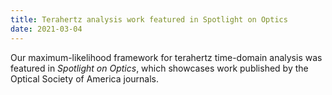 ```yaml
---
title: Terahertz analysis work featured in Spotlight on Optics
date: 2021-03-04
---
```


Our maximum-likelihood framework for terahertz time-domain analysis was featured
in *Spotlight on Optics*, which showcases work published by the Optical Society
of America journals.

<!--more-->

